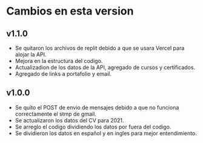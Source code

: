 # Cambios en esta version

## v1.1.0

- Se quitaron los archivos de replit debido a que se usara Vercel para alojar la API.
- Mejora en la estructura del codigo.
- Actualizadion de los datos de la API, agregado de cursos y certificados.
- Agregado de links a portafolio y email.

## v1.0.0

- Se quito el POST de envio de mensajes debido a que no funciona correctamente el stmp de gmail.
- Se actualizaron los datos del CV para 2021.
- Se arreglo el codigo dividiendo los datos por fuera del codigo.
- Se dividieron los datos en español y en ingles para mejor entendimiento.
